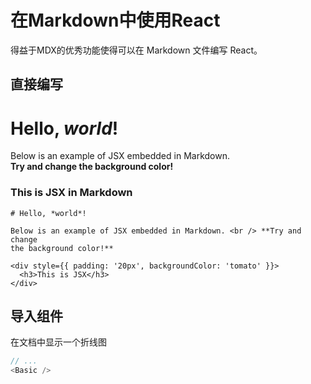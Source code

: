 # 在Markdown中使用React
得益于MDX的优秀功能使得可以在 Markdown 文件编写 React。

## 直接编写

# Hello, *world*!

Below is an example of JSX embedded in Markdown. <br /> **Try and change
the background color!**
<div style={{ padding: '20px', backgroundColor: 'tomato' }}>
  <h3>This is JSX in Markdown</h3>
</div>

```.mdx
# Hello, *world*!

Below is an example of JSX embedded in Markdown. <br /> **Try and change
the background color!**

<div style={{ padding: '20px', backgroundColor: 'tomato' }}>
  <h3>This is JSX</h3>
</div>

```

## 导入组件
在文档中显示一个折线图

<Basic />

```javascript
// ...
<Basic />
```
